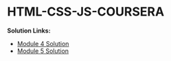 # HTML-CSS-JS-COURSERA
<b>Solution Links:</b> <br>
- [Module 4 Solution](https://ajinkya-75.github.io/HTML-CSS-JAVASCRIPT.COURSERA/module%204/) <br>
- [Module 5 Solution](https://ajinkya-75.github.io/HTML-CSS-JAVASCRIPT.COURSERA/module%205/)<br>
